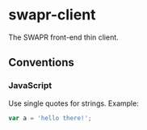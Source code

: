 swapr-client
============

The SWAPR front-end thin client.


## Conventions

### JavaScript
Use single quotes for strings.
Example:

```javascript
var a = 'hello there!';
```